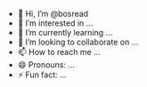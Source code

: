- 👋 Hi, I’m @bosread
- 👀 I’m interested in ...
- 🌱 I’m currently learning ...
- 💞️ I’m looking to collaborate on ...
- 📫 How to reach me ...
- 😄 Pronouns: ...
- ⚡ Fun fact: ...

<!---
bosread/bosread is a ✨ special ✨ repository because its `README.md` (this file) appears on your GitHub profile.
You can click the Preview link to take a look at your changes.
--->

